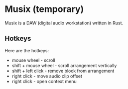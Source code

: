 # Musix (temporary)
Musix is a DAW (digital audio workstation) written in Rust.

## Hotkeys
Here are the hotkeys:
 * mouse wheel - scroll
 * shift + mouse wheel - scroll arrangement vertically
 * shift + left click - remove block from arrangement
 * right click - move audio clip offset
 * right click - open context menu